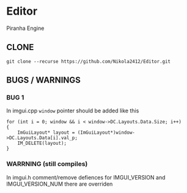 # Editor
Piranha Engine

## CLONE
    git clone --recurse https://github.com/Nikola2412/Editor.git

## BUGS / WARNINGS
### BUG 1
In imgui.cpp `window` pointer should be added like this

 	for (int i = 0; window && i < window->DC.Layouts.Data.Size; i++)
	{
    	ImGuiLayout* layout = (ImGuiLayout*)window->DC.Layouts.Data[i].val_p;
    	IM_DELETE(layout);
	}

### WARRNING (still compiles)
In imgui.h comment/remove defiences for IMGUI_VERSION and IMGUI_VERSION_NUM there are overriden
